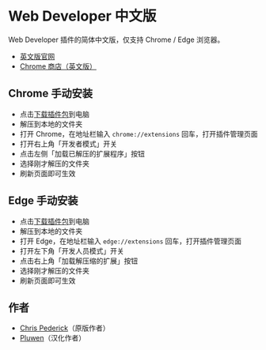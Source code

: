 Web Developer 中文版
=============
Web Developer 插件的简体中文版，仅支持 Chrome / Edge 浏览器。

* [英文版官网](http://chrispederick.com/work/web-developer/)
* [Chrome 商店（英文版）](https://chrome.google.com/webstore/detail/bfbameneiokkgbdmiekhjnmfkcnldhhm)

Chrome 手动安装
------
* 点击[下载插件包](https://github.com/pluwen/web-developer-cn/archive/main.zip)到电脑
* 解压到本地的文件夹
* 打开 Chrome，在地址栏输入 `chrome://extensions` 回车，打开插件管理页面
* 打开右上角「开发者模式」开关
* 点击左侧「加载已解压的扩展程序」按钮
* 选择刚才解压的文件夹
* 刷新页面即可生效

Edge 手动安装
------
* 点击[下载插件包](https://github.com/pluwen/web-developer-cn/archive/main.zip)到电脑
* 解压到本地的文件夹
* 打开 Edge，在地址栏输入 `edge://extensions` 回车，打开插件管理页面
* 打开左下角「开发人员模式」开关
* 点击右上角「加载解压缩的扩展」按钮
* 选择刚才解压的文件夹
* 刷新页面即可生效

作者
------
* [Chris Pederick](http://twitter.com/chrispederick/)（原版作者）
* [Pluwen](https://twitter.com/pluwen)（汉化作者）
